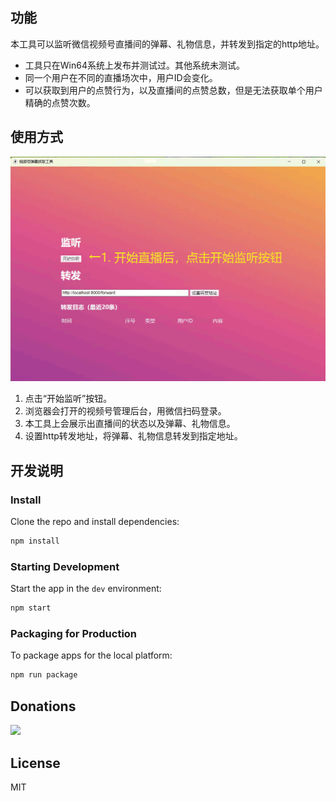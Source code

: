 ## 功能

本工具可以监听微信视频号直播间的弹幕、礼物信息，并转发到指定的http地址。

- 工具只在Win64系统上发布并测试过。其他系统未测试。
- 同一个用户在不同的直播场次中，用户ID会变化。
- 可以获取到用户的点赞行为，以及直播间的点赞总数，但是无法获取单个用户精确的点赞次数。

## 使用方式

![gif2sc.gif](gif2sc.gif)

1. 点击“开始监听”按钮。
2. 浏览器会打开的视频号管理后台，用微信扫码登录。
3. 本工具上会展示出直播间的状态以及弹幕、礼物信息。
4. 设置http转发地址，将弹幕、礼物信息转发到指定地址。

## 开发说明

### Install

Clone the repo and install dependencies:

```bash
npm install
```

### Starting Development

Start the app in the `dev` environment:

```bash
npm start
```

### Packaging for Production

To package apps for the local platform:

```bash
npm run package
```

## Donations

<img src="https://github.com/fire4nt/wxlivespy/blob/main/coffee.jpg" width="300" />


## License

MIT
